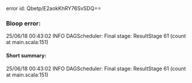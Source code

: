 error id: Qbetp/E2aokKhRY76SvSDQ==
### Bloop error:

25/06/18 00:43:02 INFO DAGScheduler: Final stage: ResultStage 61 (count at main.scala:151)
#### Short summary: 

25/06/18 00:43:02 INFO DAGScheduler: Final stage: ResultStage 61 (count at main.scala:151)